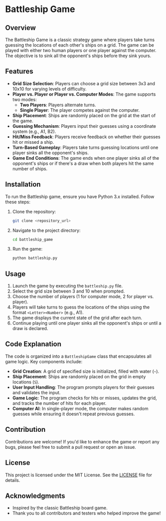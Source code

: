 
# Battleship Game

## Overview

The Battleship Game is a classic strategy game where players take turns guessing the locations of each other's ships on a grid. The game can be played with either two human players or one player against the computer. The objective is to sink all the opponent's ships before they sink yours.

## Features

- **Grid Size Selection**: Players can choose a grid size between 3x3 and 10x10 for varying levels of difficulty.
- **Player vs. Player or Player vs. Computer Modes**: The game supports two modes:
  - **Two Players**: Players alternate turns.
  - **Single Player**: The player competes against the computer.
- **Ship Placement**: Ships are randomly placed on the grid at the start of the game.
- **Guessing Mechanism**: Players input their guesses using a coordinate system (e.g., A1, B2).
- **Hit/Miss Feedback**: Players receive feedback on whether their guesses hit or missed a ship.
- **Turn-Based Gameplay**: Players take turns guessing locations until one player sinks all the opponent's ships.
- **Game End Conditions**: The game ends when one player sinks all of the opponent's ships or if there's a draw when both players hit the same number of ships.

## Installation

To run the Battleship game, ensure you have Python 3.x installed. Follow these steps:

1. Clone the repository:
   ```bash
   git clone <repository_url>
   ```
2. Navigate to the project directory:
   ```bash
   cd battleship_game
   ```
3. Run the game:
   ```bash
   python battleship.py
   ```

## Usage

1. Launch the game by executing the `battleship.py` file.
2. Select the grid size between 3 and 10 when prompted.
3. Choose the number of players (1 for computer mode, 2 for player vs. player).
4. Players will take turns to guess the locations of the ships using the format `<Letter><Number>` (e.g., A1).
5. The game displays the current state of the grid after each turn.
6. Continue playing until one player sinks all the opponent's ships or until a draw is declared.

## Code Explanation

The code is organized into a `BattleshipGame` class that encapsulates all game logic. Key components include:

- **Grid Creation**: A grid of specified size is initialized, filled with water (`~`).
- **Ship Placement**: Ships are randomly placed on the grid in empty locations (`S`).
- **User Input Handling**: The program prompts players for their guesses and validates the input.
- **Game Logic**: The program checks for hits or misses, updates the grid, and tracks the number of hits for each player.
- **Computer AI**: In single-player mode, the computer makes random guesses while ensuring it doesn't repeat previous guesses.

## Contribution

Contributions are welcome! If you'd like to enhance the game or report any bugs, please feel free to submit a pull request or open an issue.

## License

This project is licensed under the MIT License. See the [LICENSE](LICENSE) file for details.

## Acknowledgments

- Inspired by the classic Battleship board game.
- Thank you to all contributors and testers who helped improve the game!
